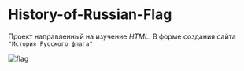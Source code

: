 History-of-Russian-Flag
=======================

Проект направленный на изучение *HTML*. В форме создания сайта `"История Русского флага"`

![flag](https://cloud.githubusercontent.com/assets/3838734/4409500/e6c4ca5e-44dd-11e4-9d87-789c2c43e2ba.jpg)
